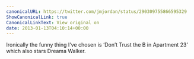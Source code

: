 ```yaml
---
canonicalURL: https://twitter.com/jmjordan/status/290309755866595329
ShowCanonicalLink: true
CanonicalLinkText: View original on
date: 2013-01-13T04:10:14+00:00
---
```

Ironically the funny thing I’ve chosen is ‘Don’t Trust the B in Apartment 23’ which also stars Dreama Walker.
